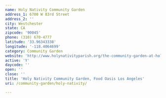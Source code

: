 ```yaml
---
name: Holy Nativity Community Garden
address_1: 6700 W 83rd Street
address_2: ''
city: Westchester
state: CA
zipcode: '90045'
phone: (310) 670-4777
latitude: '33.96343338'
longitude: '-118.4064699'
category: Community Garden
website: 'http://www.holynativityparish.org/the-community-garden-at-holy-nativity/'
active: 'Y'
daycode: ''
open: ''
close: ''
title: 'Holy Nativity Community Garden, Food Oasis Los Angeles'
uri: /community-garden/holy-nativity/

---
```


